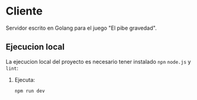 # Cliente

Servidor escrito en Golang para el juego "El pibe gravedad".

## Ejecucion local

La ejecucion local del proyecto es necesario tener instalado `npn` `node.js` y `lint`:

1. Ejecuta:

    ```bash
    npm run dev
    ```
